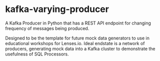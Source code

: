# kafka-varying-producer
A Kafka Producer in Python that has a REST API endpoint for changing frequency of messages being produced.

Designed to be the template for future mock data generators to use in educational workshops for Lenses.io.
Ideal endstate is a network of producers, generating mock data into a Kafka cluster to demonstrate the usefulness of SQL Processors.
